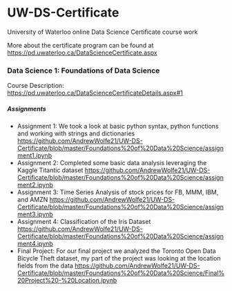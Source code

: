 # UW-DS-Certificate
University of Waterloo online Data Science Certificate course work 

More about the certificate program can be found at https://pd.uwaterloo.ca/DataScienceCertificate.aspx

### Data Science 1: Foundations of Data Science

Course Description: https://pd.uwaterloo.ca/DataScienceCertificateDetails.aspx#1

##### Assignments 

- Assignment 1: We took a look at basic python syntax, python functions and working with strings and dictionaries https://github.com/AndrewWolfe21/UW-DS-Certificate/blob/master/Foundations%20of%20Data%20Science/assignment1.ipynb
- Assignment 2: Completed some basic data analysis leveraging the Kaggle Titantic dataset https://github.com/AndrewWolfe21/UW-DS-Certificate/blob/master/Foundations%20of%20Data%20Science/assignment2.ipynb
- Assignment 3: Time Series Analysis of stock prices for FB, MMM, IBM, and AMZN https://github.com/AndrewWolfe21/UW-DS-Certificate/blob/master/Foundations%20of%20Data%20Science/assignment3.ipynb
- Assignment 4: Classification of the Iris Dataset https://github.com/AndrewWolfe21/UW-DS-Certificate/blob/master/Foundations%20of%20Data%20Science/assignment4.ipynb
- Final Project: For our final project we analyzed the Toronto Open Data Bicycle Theft dataset, my part of the project was looking at the location fields from the data https://github.com/AndrewWolfe21/UW-DS-Certificate/blob/master/Foundations%20of%20Data%20Science/Final%20Project%20-%20Location.ipynb
